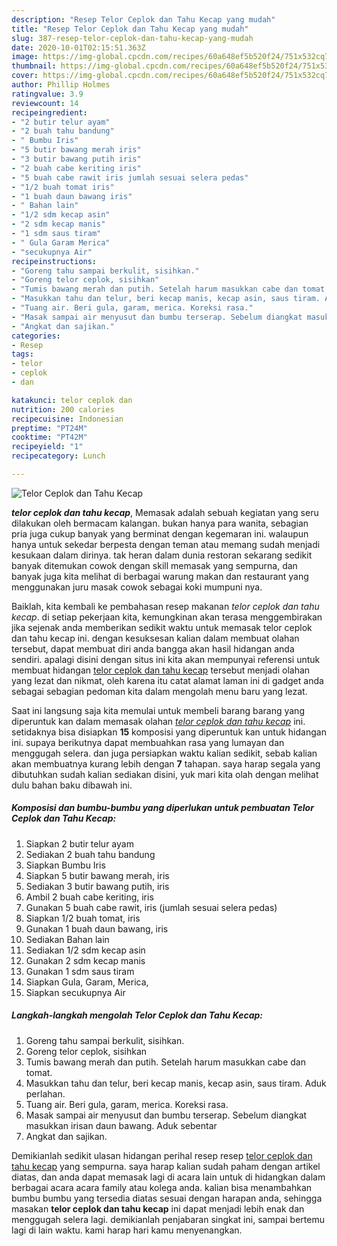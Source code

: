 ```yaml
---
description: "Resep Telor Ceplok dan Tahu Kecap yang mudah"
title: "Resep Telor Ceplok dan Tahu Kecap yang mudah"
slug: 387-resep-telor-ceplok-dan-tahu-kecap-yang-mudah
date: 2020-10-01T02:15:51.363Z
image: https://img-global.cpcdn.com/recipes/60a648ef5b520f24/751x532cq70/telor-ceplok-dan-tahu-kecap-foto-resep-utama.jpg
thumbnail: https://img-global.cpcdn.com/recipes/60a648ef5b520f24/751x532cq70/telor-ceplok-dan-tahu-kecap-foto-resep-utama.jpg
cover: https://img-global.cpcdn.com/recipes/60a648ef5b520f24/751x532cq70/telor-ceplok-dan-tahu-kecap-foto-resep-utama.jpg
author: Phillip Holmes
ratingvalue: 3.9
reviewcount: 14
recipeingredient:
- "2 butir telur ayam"
- "2 buah tahu bandung"
- " Bumbu Iris"
- "5 butir bawang merah iris"
- "3 butir bawang putih iris"
- "2 buah cabe keriting iris"
- "5 buah cabe rawit iris jumlah sesuai selera pedas"
- "1/2 buah tomat iris"
- "1 buah daun bawang iris"
- " Bahan lain"
- "1/2 sdm kecap asin"
- "2 sdm kecap manis"
- "1 sdm saus tiram"
- " Gula Garam Merica"
- "secukupnya Air"
recipeinstructions:
- "Goreng tahu sampai berkulit, sisihkan."
- "Goreng telor ceplok, sisihkan"
- "Tumis bawang merah dan putih. Setelah harum masukkan cabe dan tomat."
- "Masukkan tahu dan telur, beri kecap manis, kecap asin, saus tiram. Aduk perlahan."
- "Tuang air. Beri gula, garam, merica. Koreksi rasa."
- "Masak sampai air menyusut dan bumbu terserap. Sebelum diangkat masukkan irisan daun bawang. Aduk sebentar"
- "Angkat dan sajikan."
categories:
- Resep
tags:
- telor
- ceplok
- dan

katakunci: telor ceplok dan 
nutrition: 200 calories
recipecuisine: Indonesian
preptime: "PT24M"
cooktime: "PT42M"
recipeyield: "1"
recipecategory: Lunch

---
```



![Telor Ceplok dan Tahu Kecap](https://img-global.cpcdn.com/recipes/60a648ef5b520f24/751x532cq70/telor-ceplok-dan-tahu-kecap-foto-resep-utama.jpg)

<b><i>telor ceplok dan tahu kecap</i></b>, Memasak adalah sebuah kegiatan yang seru dilakukan oleh bermacam kalangan. bukan hanya para wanita, sebagian pria juga cukup banyak yang berminat dengan kegemaran ini. walaupun hanya untuk sekedar berpesta dengan teman atau memang sudah menjadi kesukaan dalam dirinya. tak heran dalam dunia restoran sekarang sedikit banyak ditemukan cowok dengan skill memasak yang sempurna, dan banyak juga kita melihat di berbagai warung makan dan restaurant yang menggunakan juru masak cowok sebagai koki mumpuni nya.



Baiklah, kita kembali ke pembahasan resep makanan <i>telor ceplok dan tahu kecap</i>. di setiap pekerjaan kita, kemungkinan akan terasa menggembirakan jika sejenak anda memberikan sedikit waktu untuk memasak telor ceplok dan tahu kecap ini. dengan kesuksesan kalian dalam membuat olahan tersebut, dapat membuat diri anda bangga akan hasil hidangan anda sendiri. apalagi disini dengan situs ini kita akan mempunyai referensi untuk membuat hidangan <u>telor ceplok dan tahu kecap</u> tersebut menjadi olahan yang lezat dan nikmat, oleh karena itu catat alamat laman ini di gadget anda sebagai sebagian pedoman kita dalam mengolah menu baru yang lezat.


Saat ini langsung saja kita memulai untuk membeli barang barang yang diperuntuk kan dalam memasak olahan <u><i>telor ceplok dan tahu kecap</i></u> ini. setidaknya bisa disiapkan <b>15</b> komposisi yang diperuntuk kan untuk hidangan ini. supaya berikutnya dapat membuahkan rasa yang lumayan dan menggugah selera. dan juga persiapkan waktu kalian sedikit, sebab kalian akan membuatnya kurang lebih dengan <b>7</b> tahapan. saya harap segala yang dibutuhkan sudah kalian sediakan disini, yuk mari kita olah dengan melihat dulu bahan baku dibawah ini.

<!--inarticleads1-->

##### Komposisi dan bumbu-bumbu yang diperlukan untuk pembuatan Telor Ceplok dan Tahu Kecap:

1. Siapkan 2 butir telur ayam
1. Sediakan 2 buah tahu bandung
1. Siapkan  Bumbu Iris
1. Siapkan 5 butir bawang merah, iris
1. Sediakan 3 butir bawang putih, iris
1. Ambil 2 buah cabe keriting, iris
1. Gunakan 5 buah cabe rawit, iris (jumlah sesuai selera pedas)
1. Siapkan 1/2 buah tomat, iris
1. Gunakan 1 buah daun bawang, iris
1. Sediakan  Bahan lain
1. Sediakan 1/2 sdm kecap asin
1. Gunakan 2 sdm kecap manis
1. Gunakan 1 sdm saus tiram
1. Siapkan  Gula, Garam, Merica,
1. Siapkan secukupnya Air




<!--inarticleads2-->

##### Langkah-langkah mengolah Telor Ceplok dan Tahu Kecap:

1. Goreng tahu sampai berkulit, sisihkan.
1. Goreng telor ceplok, sisihkan
1. Tumis bawang merah dan putih. Setelah harum masukkan cabe dan tomat.
1. Masukkan tahu dan telur, beri kecap manis, kecap asin, saus tiram. Aduk perlahan.
1. Tuang air. Beri gula, garam, merica. Koreksi rasa.
1. Masak sampai air menyusut dan bumbu terserap. Sebelum diangkat masukkan irisan daun bawang. Aduk sebentar
1. Angkat dan sajikan.




Demikianlah sedikit ulasan hidangan perihal resep resep <u>telor ceplok dan tahu kecap</u> yang sempurna. saya harap kalian sudah paham dengan artikel diatas, dan anda dapat memasak lagi di acara lain untuk di hidangkan dalam berbagai acara acara family atau kolega anda. kalian bisa menambahkan bumbu bumbu yang tersedia diatas sesuai dengan harapan anda, sehingga masakan <b>telor ceplok dan tahu kecap</b> ini dapat menjadi lebih enak dan menggugah selera lagi. demikianlah penjabaran singkat ini, sampai bertemu lagi di lain waktu. kami harap hari kamu menyenangkan.
